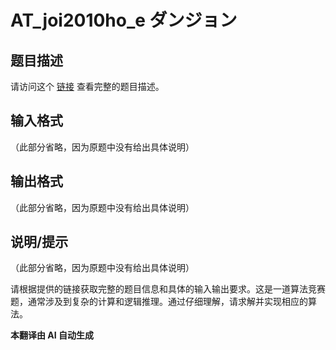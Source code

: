 # AT_joi2010ho_e ダンジョン

## 题目描述

请访问这个 [链接](https://atcoder.jp/contests/joi2010ho/tasks/joi2010ho_e) 查看完整的题目描述。

## 输入格式

（此部分省略，因为原题中没有给出具体说明）

## 输出格式

（此部分省略，因为原题中没有给出具体说明）

## 说明/提示

（此部分省略，因为原题中没有给出具体说明）

请根据提供的链接获取完整的题目信息和具体的输入输出要求。这是一道算法竞赛题，通常涉及到复杂的计算和逻辑推理。通过仔细理解，请求解并实现相应的算法。

 **本翻译由 AI 自动生成**